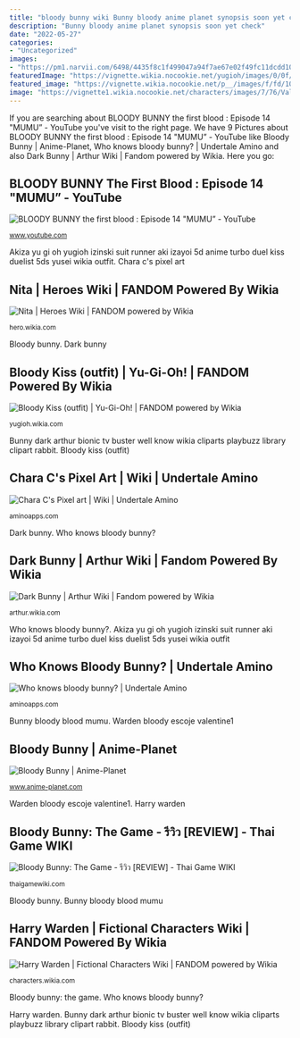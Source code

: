 ```yaml
---
title: "bloody bunny wiki Bunny bloody anime planet synopsis soon yet check"
description: "Bunny bloody anime planet synopsis soon yet check"
date: "2022-05-27"
categories:
- "Uncategorized"
images:
- "https://pm1.narvii.com/6498/4435f8c1f499047a94f7ae67e02f49fc11dcdd10_hq.jpg"
featuredImage: "https://vignette.wikia.nocookie.net/yugioh/images/0/0f/Akiza_in_her_runner_suit.jpg/revision/latest?cb=20120404010637"
featured_image: "https://vignette.wikia.nocookie.net/p__/images/f/fd/1094.jpg/revision/latest?cb=20170112142557&amp;path-prefix=protagonist"
image: "https://vignette1.wikia.nocookie.net/characters/images/7/76/Valentine1.jpg/revision/latest?cb=20100911035328"
---
```


If you are searching about BLOODY BUNNY the first blood : Episode 14 &quot;MUMU” - YouTube you've visit to the right page. We have 9 Pictures about BLOODY BUNNY the first blood : Episode 14 &quot;MUMU” - YouTube like Bloody Bunny | Anime-Planet, Who knows bloody bunny? | Undertale Amino and also Dark Bunny | Arthur Wiki | Fandom powered by Wikia. Here you go:

## BLOODY BUNNY The First Blood : Episode 14 &quot;MUMU” - YouTube

![BLOODY BUNNY the first blood : Episode 14 &quot;MUMU” - YouTube](https://i.ytimg.com/vi/cOC5OsHEyy0/maxresdefault.jpg "Dark bunny")

<small>www.youtube.com</small>

Akiza yu gi oh yugioh izinski suit runner aki izayoi 5d anime turbo duel kiss duelist 5ds yusei wikia outfit. Chara c&#039;s pixel art

## Nita | Heroes Wiki | FANDOM Powered By Wikia

![Nita | Heroes Wiki | FANDOM powered by Wikia](https://vignette.wikia.nocookie.net/p__/images/f/fd/1094.jpg/revision/latest?cb=20170112142557&amp;path-prefix=protagonist "Harry warden")

<small>hero.wikia.com</small>

Bloody bunny. Dark bunny

## Bloody Kiss (outfit) | Yu-Gi-Oh! | FANDOM Powered By Wikia

![Bloody Kiss (outfit) | Yu-Gi-Oh! | FANDOM powered by Wikia](https://vignette.wikia.nocookie.net/yugioh/images/0/0f/Akiza_in_her_runner_suit.jpg/revision/latest?cb=20120404010637 "Bloody bunny: the game")

<small>yugioh.wikia.com</small>

Bunny dark arthur bionic tv buster well know wikia cliparts playbuzz library clipart rabbit. Bloody kiss (outfit)

## Chara C&#039;s Pixel Art | Wiki | Undertale Amino

![Chara C&#039;s Pixel art | Wiki | Undertale Amino](https://pm1.narvii.com/6374/4addff03d2697e2b96d7abb72a14c212d1aa1f2e_hq.jpg "Bloody bunny: the game")

<small>aminoapps.com</small>

Dark bunny. Who knows bloody bunny?

## Dark Bunny | Arthur Wiki | Fandom Powered By Wikia

![Dark Bunny | Arthur Wiki | Fandom powered by Wikia](https://vignette2.wikia.nocookie.net/arthur/images/7/72/Dark_Bunny.png/revision/latest?cb=20160720054419 "Chara undertale blame")

<small>arthur.wikia.com</small>

Who knows bloody bunny?. Akiza yu gi oh yugioh izinski suit runner aki izayoi 5d anime turbo duel kiss duelist 5ds yusei wikia outfit

## Who Knows Bloody Bunny? | Undertale Amino

![Who knows bloody bunny? | Undertale Amino](https://pm1.narvii.com/6498/4435f8c1f499047a94f7ae67e02f49fc11dcdd10_hq.jpg "Dark bunny")

<small>aminoapps.com</small>

Bunny bloody blood mumu. Warden bloody escoje valentine1

## Bloody Bunny | Anime-Planet

![Bloody Bunny | Anime-Planet](http://www.anime-planet.com/images/anime/covers/bloody-bunny-5112.jpg "Warden bloody escoje valentine1")

<small>www.anime-planet.com</small>

Warden bloody escoje valentine1. Harry warden

## Bloody Bunny: The Game - รีวิว [REVIEW] - Thai Game WIKI

![Bloody Bunny: The Game - รีวิว [REVIEW] - Thai Game WIKI](http://thaigamewiki.com/wp-content/uploads/2021/03/Bloody-Bunny-รีวิว-1.jpg "Bunny bloody anime planet synopsis soon yet check")

<small>thaigamewiki.com</small>

Bloody bunny. Bunny bloody blood mumu

## Harry Warden | Fictional Characters Wiki | FANDOM Powered By Wikia

![Harry Warden | Fictional Characters Wiki | FANDOM powered by Wikia](https://vignette1.wikia.nocookie.net/characters/images/7/76/Valentine1.jpg/revision/latest?cb=20100911035328 "Harry warden")

<small>characters.wikia.com</small>

Bloody bunny: the game. Who knows bloody bunny?

Harry warden. Bunny dark arthur bionic tv buster well know wikia cliparts playbuzz library clipart rabbit. Bloody kiss (outfit)
